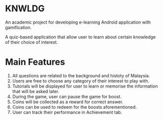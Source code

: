 # KNWLDG
An academic project for developing e-learning Android application with gamification.


A quiz-based application that allow user to learn about certain knowledge of their choice of interest.

# Main Features
1. All questions are related to the background and histoty of Malaysia.
2. Users are free to choose any category of their interest to play with.
3. Tutorials will be displayed for user to learn or memorise the information that will be asked later.
4. During the game, user can pause the game for boost.
5. Coins will be collected as a reward for correct answer.
6. Coins can be used to redeem for the boosts aforementioned. 
7. User can track their performance in Achievement tab. 
